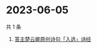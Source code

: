 # 2023-06-05

共 1 条

<!-- BEGIN -->
<!-- 最后更新时间 Mon Jun 05 2023 05:09:17 GMT+0800 (China Standard Time) -->

1. [答主楚云卿原创诗句「入选」诗经](https://www.zhihu.com/search?q=答主楚云卿原创诗句「入选」诗经)

<!-- END -->
